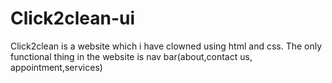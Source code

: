 # Click2clean-ui
Click2clean is a website which i have clowned using html and css. The only functional thing in the website is nav bar(about,contact us, appointment,services)
